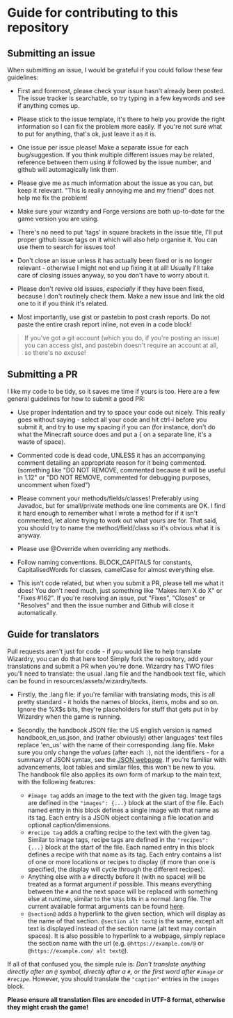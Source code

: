 # Guide for contributing to this repository

## Submitting an issue

When submitting an issue, I would be grateful if you could follow these few guidelines:

- First and foremost, please check your issue hasn't already been posted. The issue tracker is searchable, so try typing in a few keywords and see if anything comes up.

- Please stick to the issue template, it's there to help you provide the right information so I can fix the problem more easily. If you're not sure what to put for anything, that's ok, just leave it as it is.

- One issue per issue please! Make a separate issue for each bug/suggestion. If you think multiple different issues may be related, reference between them using # followed by the issue number, and github will automagically link them.

- Please give me as much information about the issue as you can, but keep it relevant. "This is really annoying me and my friend" does not help me fix the problem!

- Make sure your wizardry and Forge versions are both up-to-date for the game version you are using.

- There's no need to put 'tags' in square brackets in the issue title, I'll put proper github issue tags on it which will also help organise it. You can use them to search for issues too!

- Don't close an issue unless it has actually been fixed or is no longer relevant - otherwise I might not end up fixing it at all! Usually I'll take care of closing issues anyway, so you don't have to worry about it.

- Please don't revive old issues, _especially_ if they have been fixed, because I don't routinely check them. Make a new issue and link the old one to it if you think it's related.

- Most importantly, use gist or pastebin to post crash reports. Do not paste the entire crash report inline, not even in a code block!
> If you've got a git account (which you do, if you're posting an issue) you can access gist, and pastebin doesn't require an account at all, so there's no excuse!

## Submitting a PR

I like my code to be tidy, so it saves me time if yours is too. Here are a few general guidelines for how to submit a good PR:

- Use proper indentation and try to space your code out nicely. This really goes without saying - select all your code and hit ctrl-i before you submit it, and try to use my spacing if you can (for instance, don't do what the Minecraft source does and put a { on a separate line, it's a waste of space).

- Commented code is dead code, UNLESS it has an accompanying comment detailing an appropriate reason for it being commented. (something like "DO NOT REMOVE, commented because it will be useful in 1.12" or "DO NOT REMOVE, commented for debugging purposes, uncomment when fixed")

- Please comment your methods/fields/classes! Preferably using Javadoc, but for small/private methods one line comments are OK. I find it hard enough to remember what I wrote a method for if it isn't commented, let alone trying to work out what yours are for. That said, you should try to name the method/field/class so it's obvious what it is anyway.

- Please use @Override when overriding any methods.

- Follow naming conventions. BLOCK_CAPITALS for constants, CapitalisedWords for classes, camelCase for almost everything else.

- This isn't code related, but when you submit a PR, please tell me what it does! You don't need much, just something like "Makes item X do X" or "Fixes #162". If you're resolving an issue, put "Fixes", "Closes" or "Resolves" and then the issue number and Github will close it automatically.

## Guide for translators

Pull requests aren't just for code - if you would like to help translate Wizardry, you can do that here too! Simply fork the repository, add your translations and submit a PR when you're done. Wizardry has TWO files you'll need to translate: the usual .lang file and the handbook text file, which can be found in resources/assets/wizardry/texts.

- Firstly, the .lang file: if you're familiar with translating mods, this is all pretty standard - it holds the names of blocks, items, mobs and so on. Ignore the %X$s bits, they're placeholders for stuff that gets put in by Wizardry when the game is running.

- Secondly, the handbook JSON file: the US english version is named handbook_en_us.json, and (rather obviously) other languages' text files replace 'en_us' with the name of their corresponding .lang file. Make sure you only change the _values_ (after each `:`), not the identifiers - for a summary of JSON syntax, see the [JSON webpage](https://www.json.org/json-en.html). If you're familiar with advancements, loot tables and similar files, this won't be new to you. The handbook file also applies its own form of markup to the main text, with the following features:

    - `#image tag` adds an image to the text with the given tag. Image tags are defined in the `"images": {...}` block at the start of the file. Each named entry in this block defines a single image with that name as its tag. Each entry is a JSON object containing a file location and optional caption/dimensions.
    - `#recipe tag` adds a crafting recipe to the text with the given tag. Similar to image tags, recipe tags are defined in the `"recipes": {...}` block at the start of the file. Each named entry in this block defines a recipe with that name as its tag. Each entry contains a list of one or more locations or recipes to display (if more than one is specified, the display will cycle through the different recipes).
    - Anything else with a `#` directly before it (with no space) will be treated as a format argument if possible. This means everything between the `#` and the next space will be replaced with something else at runtime, similar to the `%X$s` bits in a normal .lang file. The current available format arguments can be found [here](https://github.com/Electroblob77/Wizardry/blob/1.12.2/src/main/java/electroblob/wizardry/client/gui/handbook/GuiWizardHandbook.java#L177-L203).
    - `@section@` adds a hyperlink to the given section, which will display as the name of that section. `@section alt text@` is the same, except alt text is displayed instead of the section name (alt text may contain spaces). It is also possible to hyperlink to a webpage, simply replace the section name with the url (e.g. `@https://example.com/@` or `@https://example.com/ alt text@`).
    
If all of that confused you, the simple rule is: _Don't translate anything directly after an `@` symbol, directly after a `#`, or the first word after `#image` or `#recipe`_. However, you should translate the `"caption"` entries in the `images` block.

**Please ensure all translation files are encoded in UTF-8 format, otherwise they might crash the game!**
